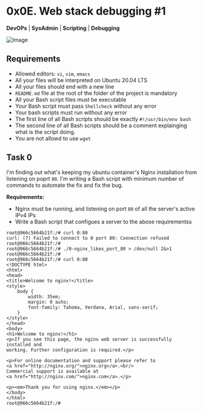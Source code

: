 # 0x0E. Web stack debugging #1
**DevOPs** | **SysAdmin** | **Scripting** | **Debugging**

![Image](https://s3.amazonaws.com/intranet-projects-files/holbertonschool-sysadmin_devops/271/B4eeypV.jpg)

## Requirements
- Allowed editors: ``vi``, ``vim``, ``emacs``
- All your files will be interpreted on Ubuntu 20.04 LTS
- All your files should end with a new line
- ``README.md`` file at the root of the folder of the project is mandatory
- All your Bash script files must be executable
- Your Bash script must pass ``Shellcheck`` without any error
- Your bash scripts must run without any error
- The first line of all Bash scripts should be exactly ``#!/usr/bin/env bash``
- The second line of all Bash scripts should be a comment explainging what is the script doing.
- You are not allowd to use ``wget``

## Task 0
I'm finding out what's keeping my ubuntu container's Nginx installation from listening on poprt ``80``. I'm writing a Bash script with minimum number of commands to automate the fix and fix the bug.

**Requirements:**
- Nginx must be running, and listening on port ``80`` of all the server's active IPv4 IPs
- Write a Bash script that configues a server to the abose requirementss

```
root@966c5664b21f:/# curl 0:80
curl: (7) Failed to connect to 0 port 80: Connection refused
root@966c5664b21f:/#
root@966c5664b21f:/# ./0-nginx_likes_port_80 > /dev/null 2&>1
root@966c5664b21f:/#
root@966c5664b21f:/# curl 0:80
<!DOCTYPE html>
<html>
<head>
<title>Welcome to nginx!</title>
<style>
    body {
        width: 35em;
        margin: 0 auto;
        font-family: Tahoma, Verdana, Arial, sans-serif;
    }
</style>
</head>
<body>
<h1>Welcome to nginx!</h1>
<p>If you see this page, the nginx web server is successfully installed and
working. Further configuration is required.</p>

<p>For online documentation and support please refer to
<a href="http://nginx.org/">nginx.org</a>.<br/>
Commercial support is available at
<a href="http://nginx.com/">nginx.com</a>.</p>

<p><em>Thank you for using nginx.</em></p>
</body>
</html>
root@966c5664b21f:/#
```
